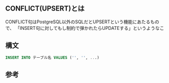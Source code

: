## CONFLICT(UPSERT)とは
CONFLICT句はPostgreSQL以外のSQLだとUPSERTという機能にあたるもので、
「INSERT句に対してもし制約で弾かれたらUPDATEする」というようなこ

## 構文
```sql
INSERT INTO テーブル名 VALUES ('', '', ...)
```


## 参考
